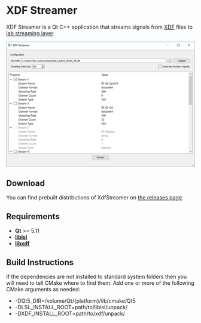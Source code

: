 # XDF Streamer

XDF Streamer is a Qt C++ application that streams signals from [XDF](https://github.com/sccn/xdf) files to [lab streaming layer](https://github.com/sccn/labstreaminglayer).

![XDF Streamer](XdfStreamer.png "XDF Streamer")

## Download

You can find prebuilt distributions of XdfStreamer on [the releases page](https://github.com/labstreaminglayer/App-XDFStreamer/releases).

## Requirements

- __Qt__ >= 5.11
- [__liblsl__](https://github.com/sccn/liblsl/releases)
- [__libxdf__](https://github.com/xdf-modules/libxdf/releases)

## Build Instructions

If the dependencies are not installed to standard system folders then you will need to tell CMake where to find them. Add one or more of the following CMake arguments as needed:
* -DQt5_DIR=/volume/Qt/{platform}/lib/cmake/Qt5 
* -DLSL_INSTALL_ROOT=path/to/liblsl/unpack/
* -DXDF_INSTALL_ROOT=path/to/xdf/unpack/
